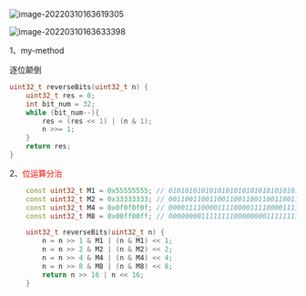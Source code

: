 ![image-20220310163619305](C:\Users\lenovo\AppData\Roaming\Typora\typora-user-images\image-20220310163619305.png)

![image-20220310163633398](C:\Users\lenovo\AppData\Roaming\Typora\typora-user-images\image-20220310163633398.png)



1、my-method

逐位颠倒

```cpp
uint32_t reverseBits(uint32_t n) {
    uint32_t res = 0;
    int bit_num = 32;
    while (bit_num--){
        res = (res << 1) | (n & 1);
        n >>= 1;
    }
    return res;
}
```

2、<font color="red">位运算分治</font>

```cpp
	const uint32_t M1 = 0x55555555; // 01010101010101010101010101010101
    const uint32_t M2 = 0x33333333; // 00110011001100110011001100110011
    const uint32_t M4 = 0x0f0f0f0f; // 00001111000011110000111100001111
    const uint32_t M8 = 0x00ff00ff; // 00000000111111110000000011111111

	uint32_t reverseBits(uint32_t n) {
        n = n >> 1 & M1 | (n & M1) << 1;
        n = n >> 2 & M2 | (n & M2) << 2;
        n = n >> 4 & M4 | (n & M4) << 4;
        n = n >> 8 & M8 | (n & M8) << 8;
        return n >> 16 | n << 16;
    }
```


